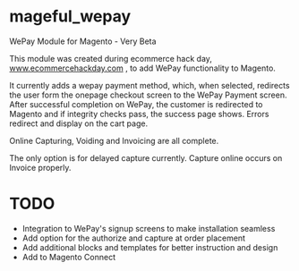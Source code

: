 mageful_wepay
=============

WePay Module for Magento - Very Beta

This module was created during ecommerce hack day, www.ecommercehackday.com , to
add WePay functionality to Magento.

It currently adds a wepay payment method, which, when selected, redirects the
user form the onepage checkout screen to the WePay Payment screen. 
After successful completion on WePay, the customer is redirected to 
Magento and if integrity checks pass, the success page shows. 
Errors redirect and display on the cart page.

Online Capturing, Voiding and Invoicing are all complete.

The only option is for delayed capture currently. Capture online 
occurs on Invoice properly.


TODO
=============
* Integration to WePay's signup screens to make installation seamless
* Add option for the authorize and capture at order placement
* Add additional blocks and templates for better instruction and design
* Add to Magento Connect